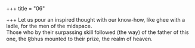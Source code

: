 +++
title = "06"

+++
Let us pour an inspired thought with our know-how, like ghee with a  ladle, for the men of the midspace.  
Those who by their surpassing skill followed (the way) of the father of  this one, the R̥bhus mounted to their prize, the realm of heaven.  